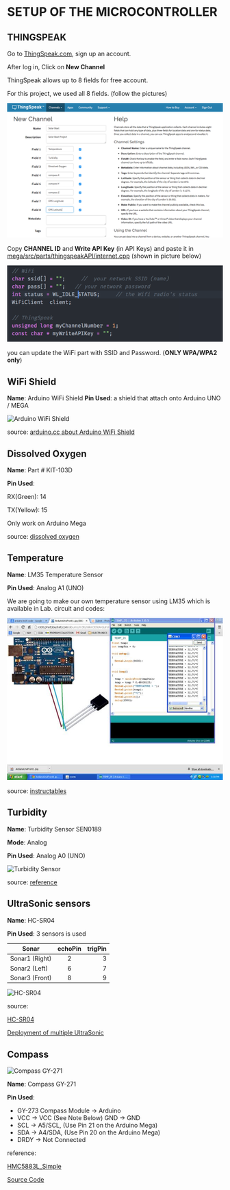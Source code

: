 # SETUP OF THE MICROCONTROLLER
## THINGSPEAK
Go to [ThingSpeak.com](http://thingspeak.com), sign up an account.

After log in, Click on __New Channel__

ThingSpeak allows up to 8 fields for free account.

For this project, we used all 8 fields. (follow the pictures)

![ThingSpeak Setup](/images/ThingSpeak.png)

Copy __CHANNEL ID__ and __Write API Key__ (in API Keys) and paste it in [mega/src/parts/thingspeakAPI/internet.cpp](https://github.com/superoo7/solar_boat/blob/master/mega/src/parts/thingspeakAPI/internet.cpp) (shown in picture below)

![internet part](/images/Internet.png)

you can update the WiFi part with SSID and Password. (__ONLY WPA/WPA2 only__)

## WiFi Shield
**Name**: Arduino WiFi Shield
**Pin Used**: a shield that attach onto Arduino UNO / MEGA

![Arduino WiFi Shield](https://www.arduino.cc/en/uploads/Main/ArduinoWifiShield.jpg)

source: [arduino.cc about Arduino WiFi Shield](https://www.arduino.cc/en/Main/ArduinoWiFiShield)

## Dissolved Oxygen
**Name**: Part # KIT-103D

**Pin Used**: 

RX(Green): 14

TX(Yellow): 15

Only work on Arduino Mega

source: [dissolved oxygen](https://www.atlas-scientific.com/_files/code/Arduino-Mega-DO-Sample-Code.pdf)

## Temperature

**Name**: LM35 Temperature Sensor

**Pin Used**: Analog A1 (UNO)

We are going to make our own temperature sensor using LM35 which is available in Lab.
circuit and codes:

![LM35](/reference/temperatureLM35/LM35.jpg)

source: [instructables](http://www.instructables.com/id/ARDUINO-TEMPERATURE-SENSOR-LM35/)


## Turbidity

**Name**: Turbidity Sensor SEN0189

**Mode**: Analog

**Pin Used**: Analog A0 (UNO)

![Turbidity Sensor](https://www.dfrobot.com/wiki/images/5/59/SEN0189.jpg)

source:
[reference](https://www.dfrobot.com/wiki/index.php/Turbidity_sensor_SKU:_SEN0189)

## UltraSonic sensors

**Name**: HC-SR04

**Pin Used**: 3 sensors is used

| Sonar         | echoPin| trigPin  |
| ------------- |:------:| --------:|
| Sonar1 (Right)        | 2      | 3        |
| Sonar2 (Left)       | 6      | 7        |
| Sonar3 (Front)       | 8      | 9        |



![HC-SR04](https://www.microcontrollerelectronics.com/wp-content/uploads/2014/10/HCSR04.jpg)

source:

[HC-SR04](https://www.amazon.com/SainSmart-HC-SR04-Ranging-Detector-Distance/dp/B004U8TOE6)

[Deployment of multiple UltraSonic](https://www.youtube.com/watch?v=dSIEuxMHVSI)

## Compass
![Compass GY-271](https://i2.wp.com/henrysbench.capnfatz.com/wp-content/uploads/2015/09/GY-273-Magnetometer-Pin-Outs.png)

**Name**: Compass GY-271

**Pin Used**: 

* GY-273 Compass Module -> Arduino
* VCC -> VCC (See Note Below)
GND -> GND
* SCL -> A5/SCL, (Use Pin 21 on the Arduino Mega)
* SDA -> A4/SDA, (Use Pin 20 on the Arduino Mega)
* DRDY -> Not Connected

reference:

[HMC5883L_Simple](https://github.com/sleemanj/HMC5883L_Simple)

[Source Code](http://henrysbench.capnfatz.com/henrys-bench/arduino-sensors-and-input/arduino-gy-273-hmc5883l-magnetometer-compass-tutorial/)
